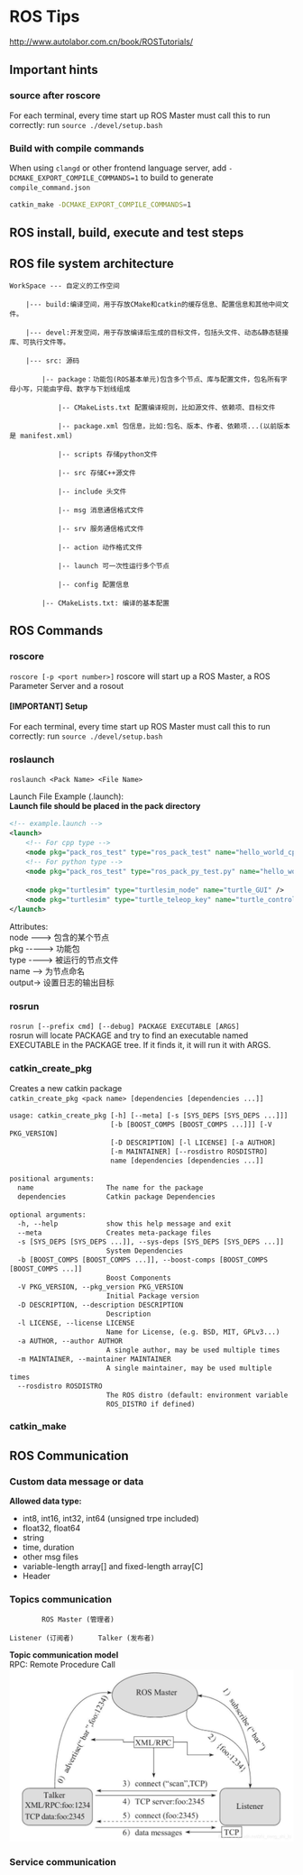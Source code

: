 # ROS Tips
http://www.autolabor.com.cn/book/ROSTutorials/

## Important hints
### source after roscore
For each terminal, every time start up ROS Master must call this to run correctly:
run `source ./devel/setup.bash`

### Build with compile commands
When using `clangd` or other frontend language server, add `-DCMAKE_EXPORT_COMPILE_COMMANDS=1` to build to generate `compile_command.json`
```bash
catkin_make -DCMAKE_EXPORT_COMPILE_COMMANDS=1
```
## ROS install, build, execute and test steps


## ROS file system architecture
```text
WorkSpace --- 自定义的工作空间

    |--- build:编译空间，用于存放CMake和catkin的缓存信息、配置信息和其他中间文件。

    |--- devel:开发空间，用于存放编译后生成的目标文件，包括头文件、动态&静态链接库、可执行文件等。

    |--- src: 源码

        |-- package：功能包(ROS基本单元)包含多个节点、库与配置文件，包名所有字母小写，只能由字母、数字与下划线组成

            |-- CMakeLists.txt 配置编译规则，比如源文件、依赖项、目标文件

            |-- package.xml 包信息，比如:包名、版本、作者、依赖项...(以前版本是 manifest.xml)

            |-- scripts 存储python文件

            |-- src 存储C++源文件

            |-- include 头文件

            |-- msg 消息通信格式文件

            |-- srv 服务通信格式文件

            |-- action 动作格式文件

            |-- launch 可一次性运行多个节点 

            |-- config 配置信息

        |-- CMakeLists.txt: 编译的基本配置
```

## ROS Commands

### roscore
`roscore [-p <port number>]`
roscore will start up a ROS Master, a ROS Parameter Server and a rosout

#### [IMPORTANT] Setup
For each terminal, every time start up ROS Master must call this to run correctly:
run `source ./devel/setup.bash`

### roslaunch
`roslaunch <Pack Name> <File Name>`

Launch File Example (.launch):  
**Launch file should be placed in the pack directory**
```xml
<!-- example.launch -->
<launch>
    <!-- For cpp type -->
    <node pkg="pack_ros_test" type="ros_pack_test" name="hello_world_cpp" output="screen" />
    <!-- For python type -->
    <node pkg="pack_ros_test" type="ros_pack_py_test.py" name="hello_world_py" output="screen" />

    <node pkg="turtlesim" type="turtlesim_node" name="turtle_GUI" />
    <node pkg="turtlesim" type="turtle_teleop_key" name="turtle_control" />
</launch>
```
Attributes:  
node ---> 包含的某个节点  
pkg -----> 功能包  
type ----> 被运行的节点文件  
name --> 为节点命名  
output-> 设置日志的输出目标  

### rosrun
`rosrun [--prefix cmd] [--debug] PACKAGE EXECUTABLE [ARGS]`  
rosrun will locate PACKAGE and try to find an executable named EXECUTABLE in the PACKAGE tree. If it finds it, it will run it with ARGS.

### catkin_create_pkg
Creates a new catkin package  
`catkin_create_pkg <pack name> [dependencies [dependencies ...]]`  

```text
usage: catkin_create_pkg [-h] [--meta] [-s [SYS_DEPS [SYS_DEPS ...]]]
                         [-b [BOOST_COMPS [BOOST_COMPS ...]]] [-V PKG_VERSION]
                         [-D DESCRIPTION] [-l LICENSE] [-a AUTHOR]
                         [-m MAINTAINER] [--rosdistro ROSDISTRO]
                         name [dependencies [dependencies ...]]

positional arguments:
  name                  The name for the package
  dependencies          Catkin package Dependencies

optional arguments:
  -h, --help            show this help message and exit
  --meta                Creates meta-package files
  -s [SYS_DEPS [SYS_DEPS ...]], --sys-deps [SYS_DEPS [SYS_DEPS ...]]
                        System Dependencies
  -b [BOOST_COMPS [BOOST_COMPS ...]], --boost-comps [BOOST_COMPS [BOOST_COMPS ...]]
                        Boost Components
  -V PKG_VERSION, --pkg_version PKG_VERSION
                        Initial Package version
  -D DESCRIPTION, --description DESCRIPTION
                        Description
  -l LICENSE, --license LICENSE
                        Name for License, (e.g. BSD, MIT, GPLv3...)
  -a AUTHOR, --author AUTHOR
                        A single author, may be used multiple times
  -m MAINTAINER, --maintainer MAINTAINER
                        A single maintainer, may be used multiple times
  --rosdistro ROSDISTRO
                        The ROS distro (default: environment variable
                        ROS_DISTRO if defined)
```


### catkin_make

## ROS Communication 

### Custom data message or data
**Allowed data type:**  
- int8, int16, int32, int64 (unsigned trpe included)  
- float32, float64  
- string  
- time, duration  
- other msg files  
- variable-length array[] and fixed-length array[C]  
- Header  

### Topics communication
```text
        ROS Master (管理者)  

Listener (订阅者)      Talker (发布者)  
```

**Topic communication model**  
RPC: Remote Procedure Call 
![topic communication model](pics/topic%20communication%20model.jpg)


### Service communication



